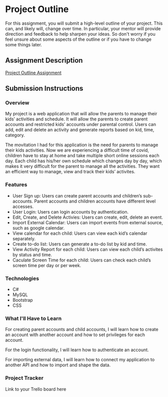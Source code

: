 # Project Outline
For this assignment, you will submit a high-level outline of your project. This can, and likely will, change over time. In particular, your mentor will provide direction and feedback to help sharpen your ideas. So don't worry if you feel unsure about some aspects of the outline or if you have to change some things later.

## Assignment Description
[Project Outline Assignment](https://education.launchcode.org/liftoff/modules/assignments/project-outline)

## Submission Instructions

### Overview

My project is a web application that will allow the parents to manage their kids’ activities and schedule. It will allow the parents to create parent accounts and restricted kids’ accounts under parental control. Users can add, edit and delete an activity and generate reports based on kid, time, category.

The movitation I had for this application is the need for parents to manage their kids activities. Now we are experiencing a difficult time of covid, children have to stay at home and take multiple short online sessions each day. Each child has his/her own schedule which changes day by day, which makes it very difficult for the parent to manage all the activities. They want an efficient way to manage, view and track their kids’ activites.

### Features

* User Sign up: Users can create parent accounts and children’s sub-accounts. Parent accounts and children accounts have different level accesses. 
* User Login: Users can login accounts by authentication.
* Edit, Create, and Delete Activies: Users can create, edit, delete an event.
* Import External Calendar: Users can import events from external source, such as google calendar.
* View calendar for each child: Users can view each kid’s calendar separately. 
* Create to-do list: Users can generate a to-do list by kid and time. 
* View Activity Report for each child: Users can view each child’s activites by status and time.
* Caculate Screen Time for each child: Users can check each child’s screen time per day or per week.

### Technologies
* C#
* MySQL
* Bootstrap
* CSS

### What I'll Have to Learn

For creating parent accounts and child accounts, I will learn how to create an account with another account and how to set privileges for each account. 

For the login functionality, I will learn how to authenticate an account.

For importing external data, I will learn how to connect my application to another API and how to import and shape the data.

### Project Tracker
Link to your Trello board here
